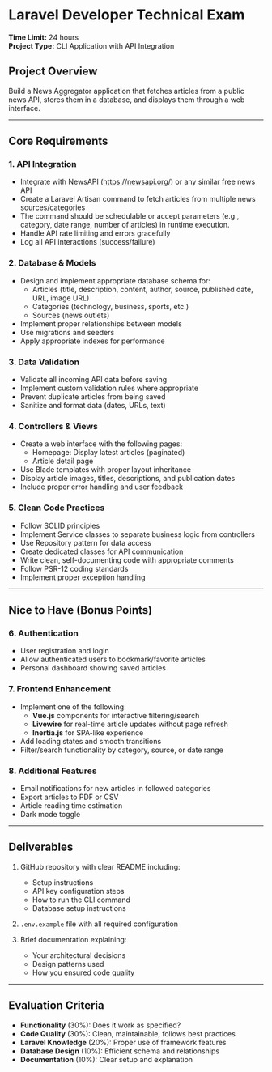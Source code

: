 # Laravel Developer Technical Exam

**Time Limit:** 24 hours  
**Project Type:** CLI Application with API Integration

## Project Overview
Build a News Aggregator application that fetches articles from a public news API, stores them in a database, and displays them through a web interface.

---

## Core Requirements

### 1. **API Integration**
- Integrate with NewsAPI (https://newsapi.org/) or any similar free news API
- Create a Laravel Artisan command to fetch articles from multiple news sources/categories
- The command should be schedulable or accept parameters (e.g., category, date range, number of articles) in runtime execution.
- Handle API rate limiting and errors gracefully
- Log all API interactions (success/failure)

### 2. **Database & Models**
- Design and implement appropriate database schema for:
  - Articles (title, description, content, author, source, published date, URL, image URL)
  - Categories (technology, business, sports, etc.)
  - Sources (news outlets)
- Implement proper relationships between models
- Use migrations and seeders
- Apply appropriate indexes for performance

### 3. **Data Validation**
- Validate all incoming API data before saving
- Implement custom validation rules where appropriate
- Prevent duplicate articles from being saved
- Sanitize and format data (dates, URLs, text)

### 4. **Controllers & Views**
- Create a web interface with the following pages:
  - Homepage: Display latest articles (paginated)
  - Article detail page
- Use Blade templates with proper layout inheritance
- Display article images, titles, descriptions, and publication dates
- Include proper error handling and user feedback

### 5. **Clean Code Practices**
- Follow SOLID principles
- Implement Service classes to separate business logic from controllers
- Use Repository pattern for data access
- Create dedicated classes for API communication
- Write clean, self-documenting code with appropriate comments
- Follow PSR-12 coding standards
- Implement proper exception handling

---

## Nice to Have (Bonus Points)

### 6. **Authentication**
- User registration and login
- Allow authenticated users to bookmark/favorite articles
- Personal dashboard showing saved articles

### 7. **Frontend Enhancement**
- Implement one of the following:
  - **Vue.js** components for interactive filtering/search
  - **Livewire** for real-time article updates without page refresh
  - **Inertia.js** for SPA-like experience
- Add loading states and smooth transitions
- Filter/search functionality by category, source, or date range

### 8. **Additional Features**
- Email notifications for new articles in followed categories
- Export articles to PDF or CSV
- Article reading time estimation
- Dark mode toggle

---

## Deliverables

1. GitHub repository with clear README including:
   - Setup instructions
   - API key configuration steps
   - How to run the CLI command
   - Database setup instructions

2. `.env.example` file with all required configuration

3. Brief documentation explaining:
   - Your architectural decisions
   - Design patterns used
   - How you ensured code quality

---

## Evaluation Criteria

- **Functionality** (30%): Does it work as specified?
- **Code Quality** (30%): Clean, maintainable, follows best practices
- **Laravel Knowledge** (20%): Proper use of framework features
- **Database Design** (10%): Efficient schema and relationships
- **Documentation** (10%): Clear setup and explanation
